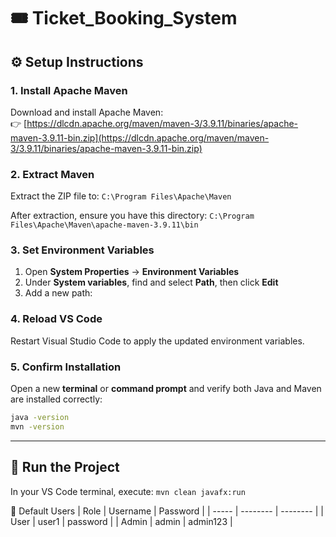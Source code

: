 # 🎟️ Ticket_Booking_System

## ⚙️ Setup Instructions

### 1. Install Apache Maven
Download and install Apache Maven:  
👉 [https://dlcdn.apache.org/maven/maven-3/3.9.11/binaries/apache-maven-3.9.11-bin.zip](https://dlcdn.apache.org/maven/maven-3/3.9.11/binaries/apache-maven-3.9.11-bin.zip)

### 2. Extract Maven
Extract the ZIP file to:
``` C:\Program Files\Apache\Maven ```

After extraction, ensure you have this directory:
``` C:\Program Files\Apache\Maven\apache-maven-3.9.11\bin  ```


### 3. Set Environment Variables
1. Open **System Properties** → **Environment Variables**  
2. Under **System variables**, find and select **Path**, then click **Edit**  
3. Add a new path:


### 4. Reload VS Code
Restart Visual Studio Code to apply the updated environment variables.

### 5. Confirm Installation
Open a new **terminal** or **command prompt** and verify both Java and Maven are installed correctly:

```bash
java -version
mvn -version
```
---

## 🚀 Run the Project

In your VS Code terminal, execute:
``` mvn clean javafx:run ```

👤 Default Users
| Role  | Username | Password |
| ----- | -------- | -------- |
| User  | user1    | password |
| Admin | admin    | admin123 |
